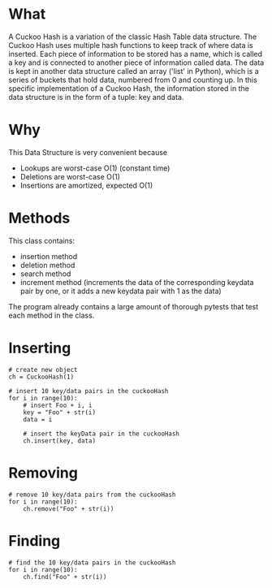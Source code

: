 # What
A Cuckoo Hash is a variation of the classic Hash Table data structure. The Cuckoo Hash uses multiple hash functions to keep track of where data is inserted. Each piece of information to be stored has a name, which is called a key and is connected to another piece of information called data. The data is kept in another data structure called an array ('list' in Python), which is a series of buckets that hold data, numbered from 0 and counting up. In this specific implementation of a Cuckoo Hash, the information stored in the data structure is in the form of a tuple: key and data. 

# Why
This Data Structure is very convenient because 
- Lookups are worst-case O(1) (constant time)
- Deletions are worst-case O(1)
- Insertions are amortized, expected O(1)
  
# Methods 
This class contains:
- insertion method 
- deletion method
- search method
- increment method (increments the data of the corresponding keydata pair by one, or it adds a new keydata pair with 1 as the data)

The program already contains a large amount of thorough pytests that test each method in the class. 

# Inserting 

    # create new object 
    ch = CuckooHash(1)

    # insert 10 key/data pairs in the cuckooHash
    for i in range(10): 
        # insert Foo + i, i
        key = "Foo" + str(i)
        data = i
        
        # insert the keyData pair in the cuckooHash 
        ch.insert(key, data)
        
# Removing

    # remove 10 key/data pairs from the cuckooHash
    for i in range(10): 
        ch.remove("Foo" + str(i))
        
# Finding 
    # find the 10 key/data pairs in the cuckooHash
    for i in range(10): 
        ch.find("Foo" + str(i))
    

